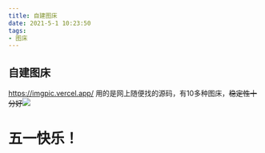 ```yaml
---
title: 自建图床
date: 2021-5-1 10:23:50
tags:
- 图床
---
```

## 自建图床
<https://imgpic.vercel.app/>
用的是网上随便找的源码，有10多种图床，~~稳定性十分好~~![](https://cdn.jsdelivr.net/gh/2x-ercha/twikoo-magic@master/image/huaji/huaji16.png)

# 五一快乐！